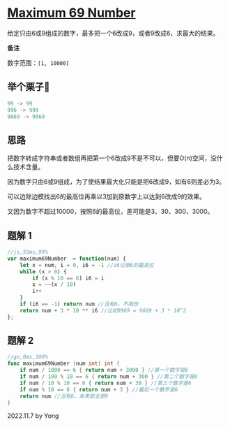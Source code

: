 # [Maximum 69 Number](https://leetcode.com/problems/maximum-69-number/)

给定只由6或9组成的数字，最多把一个6改成9，或者9改成6，求最大的结果。

**备注**

数字范围：`[1, 10000]`

## 举个栗子🌰
```java
99 -> 99
996 -> 999
9669 -> 9969
```

## 思路

把数字转成字符串或者数组再把第一个6改成9不是不可以，但要O(n)空间，没什么技术含量。

因为数字只由6或9组成，为了使结果最大化只能是把6改成9，如有6则差必为3。

可以边除边模找出6的最高位再乘以3加到原数字上以达到6改成9的效果。

又因为数字不超过10000，按照6的最高位，差可能是3、30、300、3000。

## 题解 1

```js
//js,55ms,99%
var maximum69Number  = function(num) {
    let x = num, i = 0, i6 = -1 //i6记录6的最高位
    while (x > 0) {
        if (x % 10 == 6) i6 = i
        x = ~~(x / 10)
        i++
    }
    if (i6 == -1) return num //没有6，不用改
    return num + 3 * 10 ** i6 //比如9969 = 9669 + 3 * 10^2
};
```

## 题解 2

```go
//go,0ms,100%
func maximum69Number (num int) int {
    if num / 1000 == 6 { return num + 3000 } //第一个数字是6
    if num / 100 % 10 == 6 { return num + 300 } //第二个数字是6
    if num / 10 % 10 == 6 { return num + 30 } //第三个数字是6
    if num % 10 == 6 { return num + 3 } //最后一个数字是6
    return num //没有6，本来就全是9
}
```

2022.11.7 by Yong